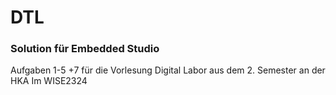 # DTL
### Solution für Embedded Studio
Aufgaben 1-5 +7 für die Vorlesung Digital Labor aus dem 2. Semester an der HKA Im WISE2324
